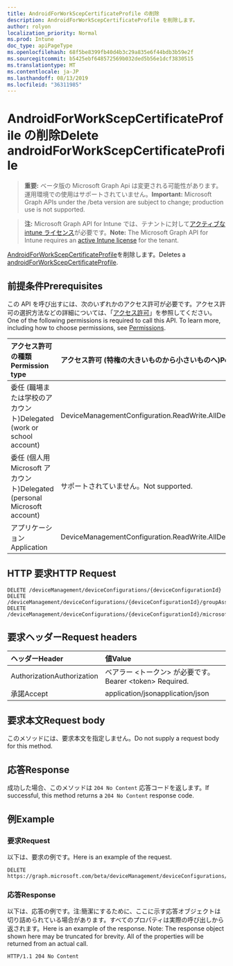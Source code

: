 ```yaml
---
title: AndroidForWorkScepCertificateProfile の削除
description: AndroidForWorkScepCertificateProfile を削除します。
author: rolyon
localization_priority: Normal
ms.prod: Intune
doc_type: apiPageType
ms.openlocfilehash: 68f5be8399fb40d4b3c29a835e6f44bdb3b59e2f
ms.sourcegitcommit: b5425ebf648572569b032ded5b56e1dcf3830515
ms.translationtype: MT
ms.contentlocale: ja-JP
ms.lasthandoff: 08/13/2019
ms.locfileid: "36311985"
---
```

# <a name="delete-androidforworkscepcertificateprofile"></a><span data-ttu-id="5ddfc-103">AndroidForWorkScepCertificateProfile の削除</span><span class="sxs-lookup"><span data-stu-id="5ddfc-103">Delete androidForWorkScepCertificateProfile</span></span>

> <span data-ttu-id="5ddfc-104">**重要:** ベータ版の Microsoft Graph Api は変更される可能性があります。運用環境での使用はサポートされていません。</span><span class="sxs-lookup"><span data-stu-id="5ddfc-104">**Important:** Microsoft Graph APIs under the /beta version are subject to change; production use is not supported.</span></span>

> <span data-ttu-id="5ddfc-105">**注:** Microsoft Graph API for Intune では、テナントに対して[アクティブな intune ライセンス](https://go.microsoft.com/fwlink/?linkid=839381)が必要です。</span><span class="sxs-lookup"><span data-stu-id="5ddfc-105">**Note:** The Microsoft Graph API for Intune requires an [active Intune license](https://go.microsoft.com/fwlink/?linkid=839381) for the tenant.</span></span>

<span data-ttu-id="5ddfc-106">[AndroidForWorkScepCertificateProfile](../resources/intune-deviceconfig-androidforworkscepcertificateprofile.md)を削除します。</span><span class="sxs-lookup"><span data-stu-id="5ddfc-106">Deletes a [androidForWorkScepCertificateProfile](../resources/intune-deviceconfig-androidforworkscepcertificateprofile.md).</span></span>

## <a name="prerequisites"></a><span data-ttu-id="5ddfc-107">前提条件</span><span class="sxs-lookup"><span data-stu-id="5ddfc-107">Prerequisites</span></span>
<span data-ttu-id="5ddfc-p101">この API を呼び出すには、次のいずれかのアクセス許可が必要です。アクセス許可の選択方法などの詳細については、「[アクセス許可](/graph/permissions-reference)」を参照してください。</span><span class="sxs-lookup"><span data-stu-id="5ddfc-p101">One of the following permissions is required to call this API. To learn more, including how to choose permissions, see [Permissions](/graph/permissions-reference).</span></span>

|<span data-ttu-id="5ddfc-110">アクセス許可の種類</span><span class="sxs-lookup"><span data-stu-id="5ddfc-110">Permission type</span></span>|<span data-ttu-id="5ddfc-111">アクセス許可 (特権の大きいものから小さいものへ)</span><span class="sxs-lookup"><span data-stu-id="5ddfc-111">Permissions (from most to least privileged)</span></span>|
|:---|:---|
|<span data-ttu-id="5ddfc-112">委任 (職場または学校のアカウント)</span><span class="sxs-lookup"><span data-stu-id="5ddfc-112">Delegated (work or school account)</span></span>|<span data-ttu-id="5ddfc-113">DeviceManagementConfiguration.ReadWrite.All</span><span class="sxs-lookup"><span data-stu-id="5ddfc-113">DeviceManagementConfiguration.ReadWrite.All</span></span>|
|<span data-ttu-id="5ddfc-114">委任 (個人用 Microsoft アカウント)</span><span class="sxs-lookup"><span data-stu-id="5ddfc-114">Delegated (personal Microsoft account)</span></span>|<span data-ttu-id="5ddfc-115">サポートされていません。</span><span class="sxs-lookup"><span data-stu-id="5ddfc-115">Not supported.</span></span>|
|<span data-ttu-id="5ddfc-116">アプリケーション</span><span class="sxs-lookup"><span data-stu-id="5ddfc-116">Application</span></span>|<span data-ttu-id="5ddfc-117">DeviceManagementConfiguration.ReadWrite.All</span><span class="sxs-lookup"><span data-stu-id="5ddfc-117">DeviceManagementConfiguration.ReadWrite.All</span></span>|

## <a name="http-request"></a><span data-ttu-id="5ddfc-118">HTTP 要求</span><span class="sxs-lookup"><span data-stu-id="5ddfc-118">HTTP Request</span></span>
<!-- {
  "blockType": "ignored"
}
-->
``` http
DELETE /deviceManagement/deviceConfigurations/{deviceConfigurationId}
DELETE /deviceManagement/deviceConfigurations/{deviceConfigurationId}/groupAssignments/{deviceConfigurationGroupAssignmentId}/deviceConfiguration
DELETE /deviceManagement/deviceConfigurations/{deviceConfigurationId}/microsoft.graph.windowsDomainJoinConfiguration/networkAccessConfigurations/{deviceConfigurationId}
```

## <a name="request-headers"></a><span data-ttu-id="5ddfc-119">要求ヘッダー</span><span class="sxs-lookup"><span data-stu-id="5ddfc-119">Request headers</span></span>
|<span data-ttu-id="5ddfc-120">ヘッダー</span><span class="sxs-lookup"><span data-stu-id="5ddfc-120">Header</span></span>|<span data-ttu-id="5ddfc-121">値</span><span class="sxs-lookup"><span data-stu-id="5ddfc-121">Value</span></span>|
|:---|:---|
|<span data-ttu-id="5ddfc-122">Authorization</span><span class="sxs-lookup"><span data-stu-id="5ddfc-122">Authorization</span></span>|<span data-ttu-id="5ddfc-123">ベアラー &lt;トークン&gt; が必要です。</span><span class="sxs-lookup"><span data-stu-id="5ddfc-123">Bearer &lt;token&gt; Required.</span></span>|
|<span data-ttu-id="5ddfc-124">承諾</span><span class="sxs-lookup"><span data-stu-id="5ddfc-124">Accept</span></span>|<span data-ttu-id="5ddfc-125">application/json</span><span class="sxs-lookup"><span data-stu-id="5ddfc-125">application/json</span></span>|

## <a name="request-body"></a><span data-ttu-id="5ddfc-126">要求本文</span><span class="sxs-lookup"><span data-stu-id="5ddfc-126">Request body</span></span>
<span data-ttu-id="5ddfc-127">このメソッドには、要求本文を指定しません。</span><span class="sxs-lookup"><span data-stu-id="5ddfc-127">Do not supply a request body for this method.</span></span>

## <a name="response"></a><span data-ttu-id="5ddfc-128">応答</span><span class="sxs-lookup"><span data-stu-id="5ddfc-128">Response</span></span>
<span data-ttu-id="5ddfc-129">成功した場合、このメソッドは `204 No Content` 応答コードを返します。</span><span class="sxs-lookup"><span data-stu-id="5ddfc-129">If successful, this method returns a `204 No Content` response code.</span></span>

## <a name="example"></a><span data-ttu-id="5ddfc-130">例</span><span class="sxs-lookup"><span data-stu-id="5ddfc-130">Example</span></span>

### <a name="request"></a><span data-ttu-id="5ddfc-131">要求</span><span class="sxs-lookup"><span data-stu-id="5ddfc-131">Request</span></span>
<span data-ttu-id="5ddfc-132">以下は、要求の例です。</span><span class="sxs-lookup"><span data-stu-id="5ddfc-132">Here is an example of the request.</span></span>
``` http
DELETE https://graph.microsoft.com/beta/deviceManagement/deviceConfigurations/{deviceConfigurationId}
```

### <a name="response"></a><span data-ttu-id="5ddfc-133">応答</span><span class="sxs-lookup"><span data-stu-id="5ddfc-133">Response</span></span>
<span data-ttu-id="5ddfc-p102">以下は、応答の例です。注:簡潔にするために、ここに示す応答オブジェクトは切り詰められている場合があります。すべてのプロパティは実際の呼び出しから返されます。</span><span class="sxs-lookup"><span data-stu-id="5ddfc-p102">Here is an example of the response. Note: The response object shown here may be truncated for brevity. All of the properties will be returned from an actual call.</span></span>
``` http
HTTP/1.1 204 No Content
```







